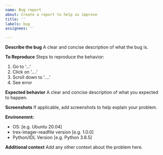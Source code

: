```yaml
---
name: Bug report
about: Create a report to help us improve
title: ''
labels: bug
assignees: ''

---
```


**Describe the bug**
A clear and concise description of what the bug is.

**To Reproduce**
Steps to reproduce the behavior:
1. Go to '...'
2. Click on '....'
3. Scroll down to '....'
4. See error

**Expected behavior**
A clear and concise description of what you expected to happen.

**Screenshots**
If applicable, add screenshots to help explain your problem.

**Environemnt:**
 - OS: [e.g. Ubuntu 20.04]
 - trex-imager-readfile version [e.g. 1.0.0]
 - Python/IDL Version [e.g. Python 3.8.5]

**Additional context**
Add any other context about the problem here.
